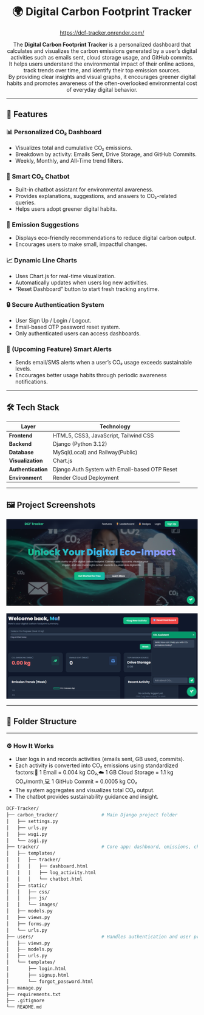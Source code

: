 <h1 align="center">🌍 Digital Carbon Footprint Tracker</h1>

<p align="center">
  <a href="https://dcf-tracker.onrender.com/" target="_blank">https://dcf-tracker.onrender.com/</a>
</p>

<p align="center">
  The <b>Digital Carbon Footprint Tracker</b> is a personalized dashboard that calculates and visualizes the carbon emissions generated by a user’s digital activities such as emails sent, cloud storage usage, and GitHub commits. <br>
  It helps users understand the environmental impact of their online actions, track trends over time, and identify their top emission sources. <br>
  By providing clear insights and visual graphs, it encourages greener digital habits and promotes awareness of the often-overlooked environmental cost of everyday digital behavior.
</p>

---

## 🚀 Features

### 📊 Personalized CO₂ Dashboard
- Visualizes total and cumulative CO₂ emissions.  
- Breakdown by activity: Emails Sent, Drive Storage, and GitHub Commits.  
- Weekly, Monthly, and All-Time trend filters.

### 🤖 Smart CO₂ Chatbot
- Built-in chatbot assistant for environmental awareness.  
- Provides explanations, suggestions, and answers to CO₂-related queries.  
- Helps users adopt greener digital habits.

### 🌱 Emission Suggestions
- Displays eco-friendly recommendations to reduce digital carbon output.  
- Encourages users to make small, impactful changes.

### 📈 Dynamic Line Charts
- Uses Chart.js for real-time visualization.  
- Automatically updates when users log new activities.  
- “Reset Dashboard” button to start fresh tracking anytime.

### 🔒 Secure Authentication System
- User Sign Up / Login / Logout.  
- Email-based OTP password reset system.  
- Only authenticated users can access dashboards.

### 🔔 (Upcoming Feature) Smart Alerts
- Sends email/SMS alerts when a user’s CO₂ usage exceeds sustainable levels.  
- Encourages better usage habits through periodic awareness notifications.

---

## 🛠️ Tech Stack

| **Layer**          | **Technology**                                |
| ------------------ | --------------------------------------------- |
| **Frontend**       | HTML5, CSS3, JavaScript, Tailwind CSS         |
| **Backend**        | Django (Python 3.12)                          |
| **Database**       | MySql(Local) and Railway(Public)                         |
| **Visualization**  | Chart.js                                      |
| **Authentication** | Django Auth System with Email-based OTP Reset |
| **Environment**    | Render Cloud Deployment                       |

---

## 🖼️ Project Screenshots

<p align="center">
  <img src="https://github.com/Adithya151/DCF---racker/blob/main/Screenshot%202025-10-16%20225210.png" width="600" alt="Dashboard Screenshot"/>
  <br><br>
  <img src="https://github.com/Adithya151/DCF---racker/blob/main/Screenshot%202025-10-16%20225505.png" width="600" alt="Activity Log Screenshot"/>
</p>

---

## 📂 Folder Structure

---

### ⚙️ How It Works
- User logs in and records activities (emails sent, GB used, commits).
- Each activity is converted into CO₂ emissions using standardized factors:📧 1 Email = 0.004 kg CO₂,☁️ 1 GB Cloud Storage = 1.1 kg CO₂/month,💻 1 GitHub Commit = 0.0005 kg CO₂
- The system aggregates and visualizes total CO₂ output.
- The chatbot provides sustainability guidance and insight.

```bash
DCF-Tracker/
├── carbon_tracker/                # Main Django project folder
│   ├── settings.py
│   ├── urls.py
│   ├── wsgi.py
│   └── asgi.py
├── tracker/                       # Core app: dashboard, emissions, chatbot
│   ├── templates/
│   │   ├── tracker/
│   │   │   ├── dashboard.html
│   │   │   ├── log_activity.html
│   │   │   └── chatbot.html
│   ├── static/
│   │   ├── css/
│   │   ├── js/
│   │   └── images/
│   ├── models.py
│   ├── views.py
│   ├── forms.py
│   └── urls.py
├── users/                         # Handles authentication and user profile
│   ├── views.py
│   ├── models.py
│   ├── urls.py
│   └── templates/
│       ├── login.html
│       ├── signup.html
│       └── forgot_password.html
├── manage.py
├── requirements.txt
├── .gitignore
└── README.md




